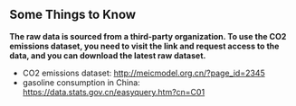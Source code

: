 ## Some Things to Know


**The raw data is sourced from a third-party organization. To use the CO2 emissions dataset, you need to visit the link and request access to the data, and you can download the latest raw dataset.**

  - CO2 emissions dataset: http://meicmodel.org.cn/?page_id=2345
  - gasoline consumption in China: https://data.stats.gov.cn/easyquery.htm?cn=C01

